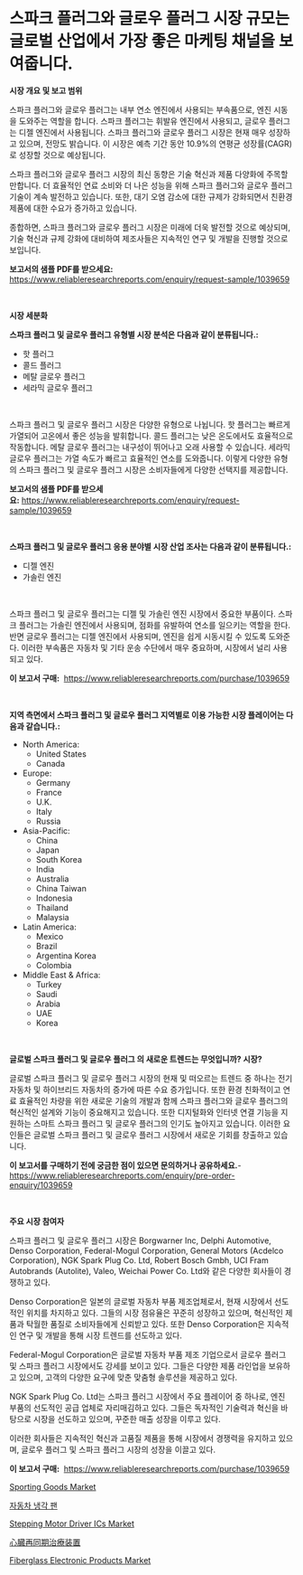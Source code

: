 <p><h1>스파크 플러그와 글로우 플러그 시장 규모는 글로벌 산업에서 가장 좋은 마케팅 채널을 보여줍니다.</h1></p><p><strong>시장 개요 및 보고 범위</strong></p>
<p><p>스파크 플러그와 글로우 플러그는 내부 연소 엔진에서 사용되는 부속품으로, 엔진 시동을 도와주는 역할을 합니다. 스파크 플러그는 휘발유 엔진에서 사용되고, 글로우 플러그는 디젤 엔진에서 사용됩니다. 스파크 플러그와 글로우 플러그 시장은 현재 매우 성장하고 있으며, 전망도 밝습니다. 이 시장은 예측 기간 동안 10.9%의 연평균 성장률(CAGR)로 성장할 것으로 예상됩니다.</p><p>스파크 플러그와 글로우 플러그 시장의 최신 동향은 기술 혁신과 제품 다양화에 주목할 만합니다. 더 효율적인 연료 소비와 더 나은 성능을 위해 스파크 플러그와 글로우 플러그 기술이 계속 발전하고 있습니다. 또한, 대기 오염 감소에 대한 규제가 강화되면서 친환경 제품에 대한 수요가 증가하고 있습니다.</p><p>종합하면, 스파크 플러그와 글로우 플러그 시장은 미래에 더욱 발전할 것으로 예상되며, 기술 혁신과 규제 강화에 대비하여 제조사들은 지속적인 연구 및 개발을 진행할 것으로 보입니다.</p></p>
<p><strong>보고서의 샘플 PDF를 받으세요:</strong> <a href="https://www.reliableresearchreports.com/enquiry/request-sample/1039659">https://www.reliableresearchreports.com/enquiry/request-sample/1039659</a></p>
<p>&nbsp;</p>
<p><strong>시장 세분화</strong></p>
<p><strong>스파크 플러그 및 글로우 플러그 유형별 시장 분석은 다음과 같이 분류됩니다.:</strong></p>
<p><ul><li>핫 플러그</li><li>콜드 플러그</li><li>메탈 글로우 플러그</li><li>세라믹 글로우 플러그</li></ul></p>
<p>&nbsp;</p>
<p><p>스파크 플러그 및 글로우 플러그 시장은 다양한 유형으로 나뉩니다. 핫 플러그는 빠르게 가열되어 고온에서 좋은 성능을 발휘합니다. 콜드 플러그는 낮은 온도에서도 효율적으로 작동합니다. 메탈 글로우 플러그는 내구성이 뛰어나고 오래 사용할 수 있습니다. 세라믹 글로우 플러그는 가열 속도가 빠르고 효율적인 연소를 도와줍니다. 이렇게 다양한 유형의 스파크 플러그 및 글로우 플러그 시장은 소비자들에게 다양한 선택지를 제공합니다.</p></p>
<p><strong>보고서의 샘플 PDF를 받으세요:</strong>&nbsp;<a href="https://www.reliableresearchreports.com/enquiry/request-sample/1039659">https://www.reliableresearchreports.com/enquiry/request-sample/1039659</a></p>
<p>&nbsp;</p>
<p><strong> 스파크 플러그 및 글로우 플러그 응용 분야별 시장 산업 조사는 다음과 같이 분류됩니다.:</strong></p>
<p><ul><li>디젤 엔진</li><li>가솔린 엔진</li></ul></p>
<p>&nbsp;</p>
<p><p>스파크 플러그 및 글로우 플러그는 디젤 및 가솔린 엔진 시장에서 중요한 부품이다. 스파크 플러그는 가솔린 엔진에서 사용되며, 점화를 유발하여 연소를 일으키는 역할을 한다. 반면 글로우 플러그는 디젤 엔진에서 사용되며, 엔진을 쉽게 시동시킬 수 있도록 도와준다. 이러한 부속품은 자동차 및 기타 운송 수단에서 매우 중요하며, 시장에서 널리 사용되고 있다.</p></p>
<p><strong>이 보고서 구매:</strong>&nbsp; <a href="https://www.reliableresearchreports.com/purchase/1039659">https://www.reliableresearchreports.com/purchase/1039659</a></p>
<p>&nbsp;</p>
<p><strong>지역 측면에서 스파크 플러그 및 글로우 플러그 지역별로 이용 가능한 시장 플레이어는 다음과 같습니다.:</strong></p>
<p><ul>
    <li>
        North America:
        <ul>
            <li>United States</li>
            <li>Canada</li>
        </ul>
    </li>
    <li>
        Europe:
        <ul>
            <li>Germany</li>
            <li>France</li>
            <li>U.K.</li>
            <li>Italy</li>
            <li>Russia</li>
        </ul>
    </li>
    <li>
        Asia-Pacific:
        <ul>
            <li>China</li>
            <li>Japan</li>
            <li>South Korea</li>
            <li>India</li>
            <li>Australia</li>
            <li>China Taiwan</li>
            <li>Indonesia</li>
            <li>Thailand</li>
            <li>Malaysia</li>
        </ul>
    </li>
    <li>
        Latin America:
        <ul>
            <li>Mexico</li>
            <li>Brazil</li>
            <li>Argentina Korea</li>
            <li>Colombia</li>
        </ul>
    </li>
    <li>
        Middle East & Africa:
        <ul>
            <li>Turkey</li>
            <li>Saudi</li>
            <li>Arabia</li>
            <li>UAE</li>
            <li>Korea</li>
        </ul>
    </li>
    </ul></p>
<p>&nbsp;</p>
<p><strong>글로벌 스파크 플러그 및 글로우 플러그 의 새로운 트렌드는 무엇입니까? 시장?</strong></p>
<p><p>글로벌 스파크 플러그 및 글로우 플러그 시장의 현재 및 떠오르는 트렌드 중 하나는 전기 자동차 및 하이브리드 자동차의 증가에 따른 수요 증가입니다. 또한 환경 친화적이고 연료 효율적인 차량을 위한 새로운 기술의 개발과 함께 스파크 플러그와 글로우 플러그의 혁신적인 설계와 기능이 중요해지고 있습니다. 또한 디지털화와 인터넷 연결 기능을 지원하는 스마트 스파크 플러그 및 글로우 플러그의 인기도 높아지고 있습니다. 이러한 요인들은 글로벌 스파크 플러그 및 글로우 플러그 시장에서 새로운 기회를 창출하고 있습니다.</p></p>
<p><strong>이 보고서를 구매하기 전에 궁금한 점이 있으면 문의하거나 공유하세요.</strong>- <a href="https://www.reliableresearchreports.com/enquiry/pre-order-enquiry/1039659">https://www.reliableresearchreports.com/enquiry/pre-order-enquiry/1039659</a></p>
<p>&nbsp;</p>
<p><strong>주요 시장 참여자</strong></p>
<p><p>스파크 플러그 및 글로우 플러그 시장은 Borgwarner Inc, Delphi Automotive, Denso Corporation, Federal-Mogul Corporation, General Motors (Acdelco Corporation), NGK Spark Plug Co. Ltd, Robert Bosch Gmbh, UCI Fram Autobrands (Autolite), Valeo, Weichai Power Co. Ltd와 같은 다양한 회사들이 경쟁하고 있다. </p><p>Denso Corporation은 일본의 글로벌 자동차 부품 제조업체로서, 현재 시장에서 선도적인 위치를 차지하고 있다. 그들의 시장 점유율은 꾸준히 성장하고 있으며, 혁신적인 제품과 탁월한 품질로 소비자들에게 신뢰받고 있다. 또한 Denso Corporation은 지속적인 연구 및 개발을 통해 시장 트렌드를 선도하고 있다.</p><p>Federal-Mogul Corporation은 글로벌 자동차 부품 제조 기업으로서 글로우 플러그 및 스파크 플러그 시장에서도 강세를 보이고 있다. 그들은 다양한 제품 라인업을 보유하고 있으며, 고객의 다양한 요구에 맞춘 맞춤형 솔루션을 제공하고 있다.</p><p>NGK Spark Plug Co. Ltd는 스파크 플러그 시장에서 주요 플레이어 중 하나로, 엔진 부품의 선도적인 공급 업체로 자리매김하고 있다. 그들은 독자적인 기술력과 혁신을 바탕으로 시장을 선도하고 있으며, 꾸준한 매출 성장을 이루고 있다. </p><p>이러한 회사들은 지속적인 혁신과 고품질 제품을 통해 시장에서 경쟁력을 유지하고 있으며, 글로우 플러그 및 스파크 플러그 시장의 성장을 이끌고 있다.</p></p>
<p><strong>이 보고서 구매:</strong>&nbsp;&nbsp;<a href="https://www.reliableresearchreports.com/purchase/1039659">https://www.reliableresearchreports.com/purchase/1039659</a></p>
<p><p><a href="https://github.com/FassouRP/Market-Research-Report-List-3/blob/main/sporting-goods-market.md">Sporting Goods Market</a></p><p><a href="https://github.com/mpodehpw07370073/Market-Research-Report-List-1/blob/main/28413094138.md">자동차 냉각 팬</a></p><p><a href="https://issuu.com/reportprime-2/docs/stepping-motor-driver-ics-market-size-2030.pptx">Stepping Motor Driver ICs Market</a></p><p><a href="https://github.com/nxboeu02965442/Market-Research-Report-List-1/blob/main/68450324625.md">心臓再同期治療装置</a></p><p><a href="https://issuu.com/reportprime-2/docs/fiberglass-electronic-products-market-size-2030.pp">Fiberglass Electronic Products Market</a></p></p>
